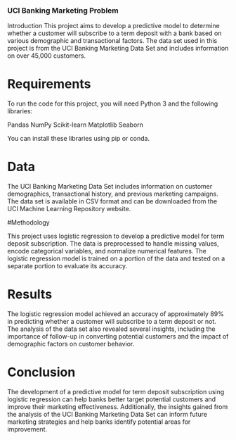 ### UCI Banking Marketing Problem
Introduction
This project aims to develop a predictive model to determine whether a customer will subscribe to a term deposit with a bank based on various demographic and transactional factors. The data set used in this project is from the UCI Banking Marketing Data Set and includes information on over 45,000 customers.

# Requirements
To run the code for this project, you will need Python 3 and the following libraries:

Pandas
NumPy
Scikit-learn
Matplotlib
Seaborn

You can install these libraries using pip or conda.

# Data

The UCI Banking Marketing Data Set includes information on customer demographics, transactional history, and previous marketing campaigns. The data set is available in CSV format and can be downloaded from the UCI Machine Learning Repository website.

#Methodology

This project uses logistic regression to develop a predictive model for term deposit subscription. The data is preprocessed to handle missing values, encode categorical variables, and normalize numerical features. The logistic regression model is trained on a portion of the data and tested on a separate portion to evaluate its accuracy.

# Results

The logistic regression model achieved an accuracy of approximately 89% in predicting whether a customer will subscribe to a term deposit or not. The analysis of the data set also revealed several insights, including the importance of follow-up in converting potential customers and the impact of demographic factors on customer behavior.

# Conclusion

The development of a predictive model for term deposit subscription using logistic regression can help banks better target potential customers and improve their marketing effectiveness. Additionally, the insights gained from the analysis of the UCI Banking Marketing Data Set can inform future marketing strategies and help banks identify potential areas for improvement.
